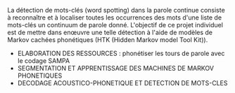 La détection de mots-clés (word spotting) dans la parole continue consiste à reconnaître et à localiser toutes les occurrences des mots d'une liste de mots-clés un continuum de parole donné. L'objectif de ce projet individuel est de mettre dans
enœuvre une telle détection à l'aide de modèles de Markov cachées phonétiques (HTK (Hidden Markov model Tool Kit)).

- ELABORATION DES RESSOURCES : phonétiser les tours de parole avec le codage SAMPA
- SEGMENTATION ET APPRENTISSAGE DES MACHINES DE MARKOV PHONETIQUES
- DECODAGE ACOUSTICO-PHONETIQUE ET DETECTION DE MOTS-CLES
